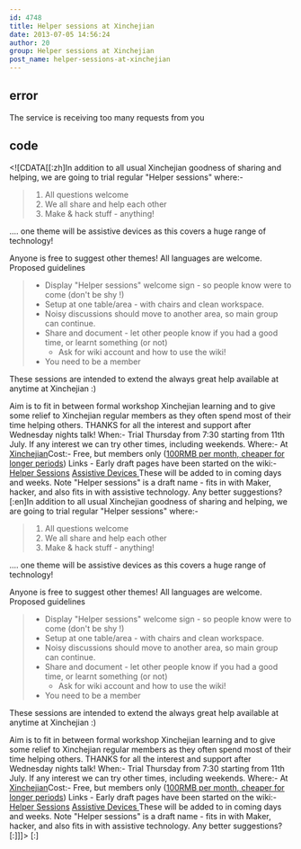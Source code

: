 ```yaml
---
id: 4748
title: Helper sessions at Xinchejian
date: 2013-07-05 14:56:24
author: 20
group: Helper sessions at Xinchejian
post_name: helper-sessions-at-xinchejian
---
```


## error
The service is receiving too many requests from you

## code
 <!\[CDATA\[\[:zh\]In addition to all usual Xinchejian goodness of sharing and helping, we are going to trial regular "Helper sessions" where:-

> 1. All questions welcome
> 2. We all share and help each other
> 3. Make & hack stuff - anything!

 .... one theme will be assistive devices as this covers a huge range of technology!

Anyone is free to suggest other themes! All languages are welcome. Proposed guidelines

> * Display "Helper sessions" welcome sign - so people know were to come (don't be shy !)
> * Setup at one table/area - with chairs and clean workspace.
> * Noisy discussions should move to another area, so main group can continue.
> * Share and document - let other people know if you had a good time, or learnt something (or not)  
>   * Ask for wiki account and how to use the wiki!
> * You need to be a member

These sessions are intended to extend the always great help available at anytime at Xinchejian :)

Aim is to fit in between formal workshop Xinchejian learning and to give some relief to Xinchejian regular members as they often spend most of their time helping others. THANKS for all the interest and support after Wednesday nights talk! When:- Trial Thursday from 7:30 starting from 11th July. If any interest we can try other times, including weekends. Where:- At [Xinchejian](http://xinchejian.com/contact-us/ "Xinchejian location")Cost:- Free, but members only ([100RMB per month, cheaper for longer periods](http://xinchejian.com/membership/ "membership")) Links - Early draft pages have been started on the wiki:- [Helper Sessions](http://wiki.xinchejian.com/wiki/Helper%5FSessions "Helper Sessions - XCJ wiki") [Assistive Devices ](http://wiki.xinchejian.com/wiki/Assistive%5FDevices "Assistive Devices XCJ wiki")These will be added to in coming days and weeks. Note "Helper sessions" is a draft name - fits in with Maker, hacker, and also fits in with assistive technology. Any better suggestions?\[:en\]In addition to all usual Xinchejian goodness of sharing and helping, we are going to trial regular "Helper sessions" where:-

> 1. All questions welcome
> 2. We all share and help each other
> 3. Make & hack stuff - anything!

 .... one theme will be assistive devices as this covers a huge range of technology!

Anyone is free to suggest other themes! All languages are welcome. Proposed guidelines

> * Display "Helper sessions" welcome sign - so people know were to come (don't be shy !)
> * Setup at one table/area - with chairs and clean workspace.
> * Noisy discussions should move to another area, so main group can continue.
> * Share and document - let other people know if you had a good time, or learnt something (or not)  
>   * Ask for wiki account and how to use the wiki!
> * You need to be a member

These sessions are intended to extend the always great help available at anytime at Xinchejian :)

Aim is to fit in between formal workshop Xinchejian learning and to give some relief to Xinchejian regular members as they often spend most of their time helping others. THANKS for all the interest and support after Wednesday nights talk! When:- Trial Thursday from 7:30 starting from 11th July. If any interest we can try other times, including weekends. Where:- At [Xinchejian](http://xinchejian.com/contact-us/ "Xinchejian location")Cost:- Free, but members only ([100RMB per month, cheaper for longer periods](http://xinchejian.com/membership/ "membership")) Links - Early draft pages have been started on the wiki:- [Helper Sessions](http://wiki.xinchejian.com/wiki/Helper%5FSessions "Helper Sessions - XCJ wiki") [Assistive Devices ](http://wiki.xinchejian.com/wiki/Assistive%5FDevices "Assistive Devices XCJ wiki")These will be added to in coming days and weeks. Note "Helper sessions" is a draft name - fits in with Maker, hacker, and also fits in with assistive technology. Any better suggestions?\[:\]\]\]> \[:\]
